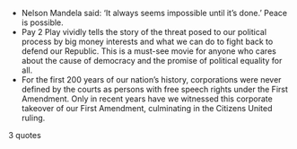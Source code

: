  - Nelson Mandela said: ‘It always seems impossible until it’s done.’ Peace is possible.
 - Pay 2 Play vividly tells the story of the threat posed to our political process by big money interests and what we can do to fight back to defend our Republic. This is a must-see movie for anyone who cares about the cause of democracy and the promise of political equality for all.
 - For the first 200 years of our nation’s history, corporations were never defined by the courts as persons with free speech rights under the First Amendment. Only in recent years have we witnessed this corporate takeover of our First Amendment, culminating in the Citizens United ruling.

3 quotes